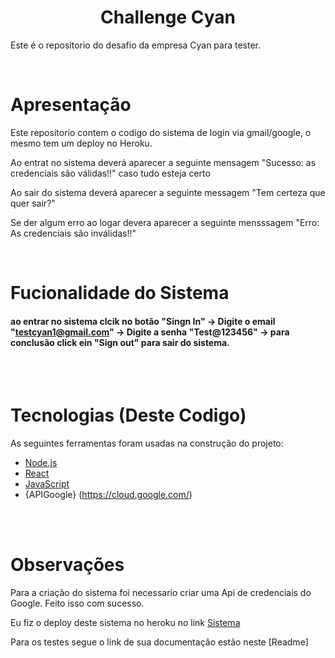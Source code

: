 <h1 align="center">Challenge Cyan</h1>

Este é o repositorio do desafio da empresa Cyan para tester.


<br />


# Apresentação

Este repositorio contem o codigo do sistema de login via gmail/google, o mesmo tem um deploy no Heroku.

Ao entrat no sistema deverá aparecer a seguinte mensagem "Sucesso: as credenciais são válidas!!" caso tudo esteja certo

Ao sair do sistema deverá aparecer a seguinte messagem "Tem certeza que quer sair?"

Se der algum erro ao logar devera aparecer a seguinte mensssagem "Erro: As credenciais são inválidas!!"



<br />


# Fucionalidade do Sistema 

#### ao entrar no sistema clcik no botão "Singn In" -> Digite o email "testcyan1@gmail.com" -> Digite a senha "Test@123456" -> para conclusão click ein "Sign out" para sair do sistema. <br />


<br />
<br />

# Tecnologias (Deste Codigo)

As seguintes ferramentas foram usadas na construção do projeto:

- [Node.js](https://nodejs.org/en/)
- [React](https://pt-br.reactjs.org/)
- [JavaScript](https://www.javascript.com/)
- {APIGoogle} (https://cloud.google.com/)

<br />
<br />

# Observações

Para a criação do sistema foi necessario criar uma Api de credenciais do Google. Feito isso com sucesso. 

Eu fiz o deploy deste sistema no heroku no link [Sistema](https://gmail-login-system.herokuapp.com/)

Para os testes segue o link de sua documentação estão neste [Readme]  














